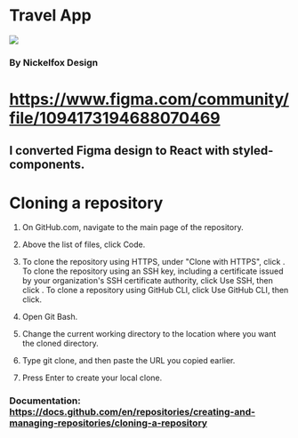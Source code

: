# Travel App

<img src="https://user-images.githubusercontent.com/60621490/167416241-c2f11a30-5351-47af-9cf5-53a5a91a8b00.png" />

### By Nickelfox Design

# https://www.figma.com/community/file/1094173194688070469

## I converted Figma design to React with styled-components.

# Cloning a repository

1. On GitHub.com, navigate to the main page of the repository.

1. Above the list of files, click  Code.

1. To clone the repository using HTTPS, under "Clone with HTTPS", click . To clone the repository using an SSH key, including a certificate issued by your organization's SSH certificate authority, click Use SSH, then click . To clone a repository using GitHub CLI, click Use GitHub CLI, then click.

1. Open Git Bash.

1. Change the current working directory to the location where you want the cloned directory.

1. Type git clone, and then paste the URL you copied earlier.

1. Press Enter to create your local clone.

### Documentation: https://docs.github.com/en/repositories/creating-and-managing-repositories/cloning-a-repository
